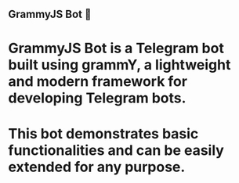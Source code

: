 ## GrammyJS Bot 🤖
# GrammyJS Bot is a Telegram bot built using grammY, a lightweight and modern framework for developing Telegram bots. 
# This bot demonstrates basic functionalities and can be easily extended for any purpose.
